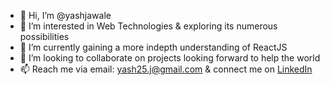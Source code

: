 - 👋 Hi, I’m @yashjawale
- 👀 I’m interested in Web Technologies & exploring its numerous possibilities
- 🌱 I’m currently gaining a more indepth understanding of ReactJS
- 💞️ I’m looking to collaborate on projects looking forward to help the world
- 📫 Reach me via email: yash25.j@gmail.com & connect me on [LinkedIn](https://linkedin.com/in/yashjawale)

<!---
Yash-Jawale/Yash-Jawale is a ✨ special ✨ repository because its `README.md` (this file) appears on your GitHub profile.
You can click the Preview link to take a look at your changes.
--->
